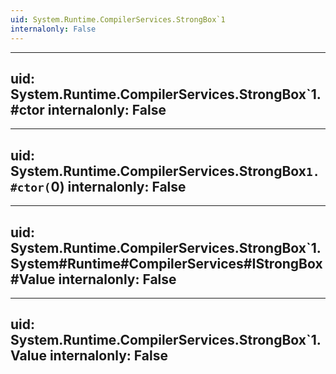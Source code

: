 ```yaml
---
uid: System.Runtime.CompilerServices.StrongBox`1
internalonly: False
---
```


---
uid: System.Runtime.CompilerServices.StrongBox`1.#ctor
internalonly: False
---

---
uid: System.Runtime.CompilerServices.StrongBox`1.#ctor(`0)
internalonly: False
---

---
uid: System.Runtime.CompilerServices.StrongBox`1.System#Runtime#CompilerServices#IStrongBox#Value
internalonly: False
---

---
uid: System.Runtime.CompilerServices.StrongBox`1.Value
internalonly: False
---
